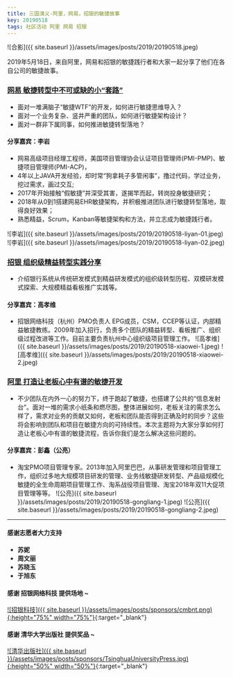 ```yaml
---
title: 三国演义-阿里，网易，招银的敏捷故事
key: 20190518
tags: 社区活动 阿里 网易 招银 
---
```


![合影]({{ site.baseurl }}/assets/images/posts/2019/20190518.jpeg)

2019年5月18日，来自阿里，网易和招银的敏捷践行者和大家一起分享了他们在各自公司的敏捷故事。

<!--more-->

### [网易 敏捷转型中不可或缺的小“套路”](https://eyun.baidu.com/s/3pMo1tbH)
- 面对一堆满脑子“敏捷WTF”的开发，如何进行敏捷思维导入？
- 面对一个业务复杂、竖井严重的团队，如何进行敏捷架构设计？
- 面对一群非下属同事，如何推进敏捷转型落地？
#### 分享嘉宾：李岩
- 网易高级项目经理工程师，美国项目管理协会认证项目管理师(PMI-PMP)、敏捷项目管理师(PMI-ACP)，
- 4年以上JAVA开发经验，却时常“狗拿耗子多管闲事”，撸过代码，学过业务，挖过需求，画过交互;
- 2017年开始接触“假敏捷”并深受其害，遂揭竿而起，转岗投身敏捷研究；
- 2018年从0到1搭建网易EHR敏捷架构，并积极推进团队进行敏捷转型落地，取得良好效果；
- 熟悉精益，Scrum，Kanban等敏捷架构和方法，并立志成为敏捷践行者。

![李岩]({{ site.baseurl }}/assets/images/posts/2019/20190518-liyan-01.jpeg)
![李岩]({{ site.baseurl }}/assets/images/posts/2019/20190518-liyan-02.jpeg)

### [招银 组织级精益转型实践分享](https://eyun.baidu.com/s/3pMo1tbH)
- 介绍银行系统从传统研发模式到精益研发模式的组织级转型历程、双模研发模式探索、大规模精益看板推广实践等。
#### 分享嘉宾：高孝维 
- 招银网络科技（杭州）PMO负责人 EPG成员，CSM，CCEP等认证，内部精益敏捷教练。2009年加入招行，负责多个团队的精益转型、看板推广、组织级过程改进等工作。目前主要负责杭州中心组织级项目管理工作。
![高孝维]({{ site.baseurl }}/assets/images/posts/2019/20190518-xiaowei-1.jpeg)
![高孝维]({{ site.baseurl }}/assets/images/posts/2019/20190518-xiaowei-2.jpeg)

### [阿里 打造让老板心中有谱的敏捷开发](https://eyun.baidu.com/s/3pMo1tbH)
- 不少团队在内外一心的努力下，终于跑起了敏捷，也搭建了公共的“信息发射台”。面对一堆的需求小纸条和燃尽图，整体进展如何，老板关注的需求怎么样了，需求对业务的贡献又如何，老板和团队能否得到正确及时的同步？这些将会影响到团队和项目在敏捷方向的可持续性。本次主题将为大家分享如何打造让老板心中有谱的敏捷流程，告诉你我们是怎么解决这些问题的。
#### 分享嘉宾：彭鑫（公亮）
- 淘宝PMO项目管理专家。2013年加入阿里巴巴，从事研发管理和项目管理工作，组织过多地大规模项目研发的管理、业务线敏捷研发转型、产品级规模化敏捷的全生命周期项目管理工作、淘系战役项目管理、淘宝2018年双11大促项目管理等等。
![公亮]({{ site.baseurl }}/assets/images/posts/2019/20190518-gongliang-1.jpeg)
![公亮]({{ site.baseurl }}/assets/images/posts/2019/20190518-gongliang-2.jpeg)

----

#### 感谢志愿者大力支持

- **苏妮**
- **周文丽**
- **苏晓玉**
- **于旭东**

#### 感谢 **招银网络科技** 提供场地 ~

[![招银科技]({{ site.baseurl }}/assets/images/posts/sponsors/cmbnt.png){:height="75%" width="75%"}](http://cmbnt.cmbchina.com){:target="_blank"}

#### 感谢 **清华大学出版社** 提供奖品 ~

[![清华出版社]({{ site.baseurl }}/assets/images/posts/sponsors/TsinghuaUniversityPress.jpg){:height="50%" width="50%"}](http://www.tup.tsinghua.edu.cn){:target="_blank"}